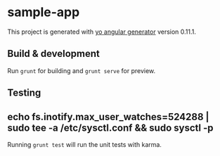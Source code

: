 # sample-app

This project is generated with [yo angular generator](https://github.com/yeoman/generator-angular)
version 0.11.1.

## Build & development

Run `grunt` for building and `grunt serve` for preview.

## Testing
## echo fs.inotify.max_user_watches=524288 | sudo tee -a /etc/sysctl.conf && sudo sysctl -p
Running `grunt test` will run the unit tests with karma.
